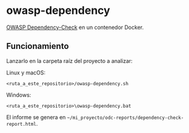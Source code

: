 # owasp-dependency

[OWASP Dependency-Check](https://owasp.org/www-project-dependency-check/) en un contenedor Docker.

## Funcionamiento

Lanzarlo en la carpeta raíz del proyecto a analizar:

Linux y macOS:

```shell
<ruta_a_este_repositorio>/owasp-dependency.sh
```

Windows:

```shell
<ruta_a_este_repositorio>\owasp-dependency.bat
```

El informe se genera en `~/mi_proyecto/odc-reports/dependency-check-report.html`.
